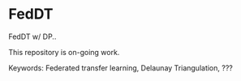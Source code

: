 # FedDT
FedDT w/ DP..

This repository is on-going work.

Keywords: Federated transfer learning, Delaunay Triangulation, ???
